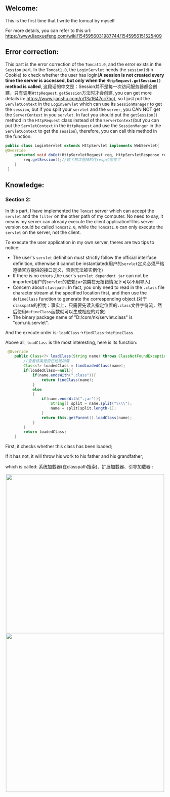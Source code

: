## Welcome:
This is the first time that I write the tomcat by myself

For more details, you can refer to this url: https://www.liaoxuefeng.com/wiki/1545956031987744/1545956151525409

## Error correction:

This part is the error correction of the `Tomcat1.0`, and the error exists in the `Session` part. In the `Tomcat1.0`, the `LoginServlet` needs the `sessionId`(in Cookie) to check whether the user has login(**A session is not created every time the server is accessed, but only when the `HttpRequest.getSession()` method is called**, 这段话的中文是：Session并不是每一次访问服务器都会创建，只有调用`HttpRequest.getSession`方法时才会创建, you can get more details in: https://www.jianshu.com/p/13a1647cc7bc), so I just put the `ServletContext` in the `LoginServlet` which can use its `SessionManager` to get the `session`, but if you split your `servlet` and the `server`, you CAN NOT get the `ServerContext` in you `servlet`. In fact you should put the `getSession()` method in the `HttpRequest` class instead of the `ServerContext`(but you can put the `ServletContext` in the `HttpRequest` and use the `SessionManger` in the `ServletContext` to get the `session`), therefore, you can call this method in the function:

```java
public class LoginServlet extends HttpServlet implements WebServlet{
@Override
    protected void doGet(HttpServletRequest req, HttpServletResponse resp) throws ServletException, IOException {
        req.getSession();//这个初次登陆的往resp也写完了
    }
 }
```

## Knowledge:

### Section 2:

In this part, I have implemented the `Tomcat` server which can accept the `servlet` and the `filter` on the other path of my computer. No need to say, it means my server can already execute the client application!This server version could be called `Tomcat2.0`, while the `Tomcat1.0` can only execute the `servlet` on the server, not the client.

To execute the user application in my own server, theres are two tips to notice:

* The user's `servlet` definition must strictly follow the official interface definition, otherwise it cannot be instantiated(用户的`servlet`定义必须严格遵循官方提供的接口定义，否则无法被实例化)
* If there is no errors ,the user's `servlet dependent jar` can not be imported(用户的`servlet`的依赖`jar`包类在无报错情况下可以不用导入)
* Concern about `classpath`: In fact, you only need to read in the `.class` file character stream at the specified location first, and then use the `defineClass` function to generate the corresponding object.(对于`classpath`的担忧：事实上，只需要先读入指定位置的`.class`文件字符流，然后使用`defineClass`函数就可以生成相应的对象)
* The binary package name of "D:/com/nk/servlet.class" is "com.nk.servlet".

And the execute order is: `loadClass`->`findClass`->`defineClass`

Above all, `loadClass` is the most interesting, here is its function:

```java
 @Override
    public Class<?> loadClass(String name) throws ClassNotFoundException {
        //查看该类是否已经被加载
        Class<?> loadedClass = findLoadedClass(name);
        if(loadedClass==null){
            if(name.endsWith(".class")){
                return findClass(name);
            }
            else
            {
                if(name.endsWith(".jar")){
                    String[] split = name.split("\\\\");
                    name = split[split.length-1];
                }
                return this.getParent().loadClass(name);
            }
        }
        return loadedClass;
    }
```

First, it checks whether this class has been loaded;

If it has not, it will throw his work to his father and his grandfather;

which is called: 系统加载器(在classpath搜索)、扩展加载器、引导加载器 :

<div align="center">
    <img src="https://github.com/sqrt81xmy/MyTomcat/assets/89298656/d291ea31-3ab0-4559-acbd-a97d3cc295b1" width=500 hight=400>
</div>

<div align="center">
    <img src="https://github.com/sqrt81xmy/MyTomcat/assets/89298656/40cccbca-bb7d-4185-8938-cede3b692c18" width=500 hight=400>
</div>




